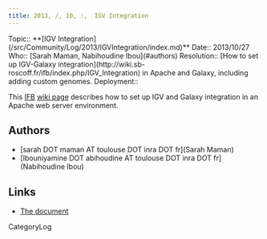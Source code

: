 ```yaml
---
title: 2013, /, 10, :,  IGV Integration
---
```





<div class='logbox'>
 Topic:: **[IGV Integration](/src/Community/Log/2013/IGVIntegration/index.md)**
 Date:: 2013/10/27
 Who:: [Sarah Maman, Nabihoudine Ibou](#authors)
 Resolution:: [How to set up IGV-Galaxy integration](http://wiki.sb-roscoff.fr/ifb/index.php/IGV_Integration) in Apache and Galaxy, including adding custom genomes.
 Deployment:: 
</div>

This [IFB](http://www.renabi.fr/) [wiki page](http://wiki.sb-roscoff.fr/ifb/index.php/IGV_Integration) describes how to set up IGV and Galaxy integration in an Apache web server environment.

## Authors

* [sarah DOT maman AT toulouse DOT inra DOT fr](Sarah Maman)
* [Ibouniyamine DOT abihoudine AT toulouse DOT inra DOT fr](Nabihoudine Ibou)

## Links

* [The document](http://wiki.sb-roscoff.fr/ifb/index.php/IGV_Integration)

CategoryLog
